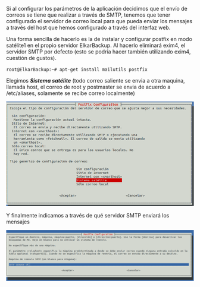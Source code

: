 Si al configurar los parámetros de la aplicación decidimos que el envío de correos se tiene que realizar a través de SMTP, tenemos que tener configurado el servidor de correo local para que pueda enviar los mensajes a través del host que hemos configurado a través del interfaz web.

Una forma sencilla de hacerlo es la de instalar y configurar postfix en modo satélite1 en el propio servidor ElkarBackup. Al hacerlo eliminará exim4, el servidor SMTP por defecto (esto se podría hacer también utilizando exim4, cuestión de gustos).

<pre><code>root@ElkarBackup:~# apt-get install mailutils postfix</code></pre>

Elegimos ***Sistema satélite*** (todo correo saliente se envia a otra maquina, llamada host, el correo de root y postmaster se envia de acuerdo a /etc/aliases,  solamente se recibe correo localmente)

![Clientes y Tareas](../assets/email1.png)

Y finalmente indicamos a través de qué servidor SMTP enviará los mensajes

![Clientes y Tareas](../assets/email2.png)

